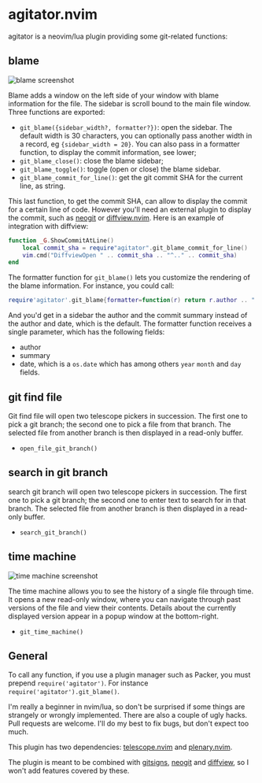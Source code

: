 # agitator.nvim

agitator is a neovim/lua plugin providing some git-related functions:

## blame

![blame screenshot](https://raw.githubusercontent.com/wiki/emmanueltouzery/agitator.nvim/blame.png)

Blame adds a window on the left side of your window with blame information for the file.
The sidebar is scroll bound to the main file window.
Three functions are exported:

- `git_blame({sidebar_width?, formatter?})`: open the sidebar. The default width is 30 characters, you
  can optionally pass another width in a record, eg `{sidebar_width = 20}`. You can also pass in a
  formatter function, to display the commit information, see lower;
- `git_blame_close()`: close the blame sidebar;
- `git_blame_toggle()`: toggle (open or close) the blame sidebar.
- `git_blame_commit_for_line()`: get the git commit SHA for the current line, as string.

This last function, to get the commit SHA, can allow to display the commit for a certain line of code.
However you'll need an external plugin to display the commit, such as [neogit](https://github.com/TimUntersberger/neogit)
or [diffview.nvim](https://github.com/sindrets/diffview.nvim/).
Here is an example of integration with diffview:

```lua
function _G.ShowCommitAtLine()
    local commit_sha = require"agitator".git_blame_commit_for_line()
    vim.cmd("DiffviewOpen " .. commit_sha .. "^.." .. commit_sha)
end
```

The formatter function for `git_blame()` lets you customize the rendering of the blame information.
For instance, you could call:

```lua
require'agitator'.git_blame{formatter=function(r) return r.author .. " => " .. r.summary; end}
```

And you'd get in a sidebar the author and the commit summary instead of the author and date, which is
the default.
The formatter function receives a single parameter, which has the following fields:

- author
- summary
- date, which is a `os.date` which has among others `year` `month` and `day` fields.

## git find file

Git find file will open two telescope pickers in succession. The first one to
pick a git branch; the second one to pick a file from that branch.
The selected file from another branch is then displayed in a read-only buffer.

- `open_file_git_branch()`

## search in git branch

search git branch will open two telescope pickers in succession. The first one to
pick a git branch; the second one to enter text to search for in that branch.
The selected file from another branch is then displayed in a read-only buffer.

- `search_git_branch()`

## time machine

![time machine screenshot](https://raw.githubusercontent.com/wiki/emmanueltouzery/agitator.nvim/time-machine.png)

The time machine allows you to see the history of a single file through time.
It opens a new read-only window, where you can navigate through
past versions of the file and view their contents.
Details about the currently displayed version appear in a popup window at the bottom-right.

- `git_time_machine()`

## General

To call any function, if you use a plugin manager such as Packer, you must
prepend `require('agitator')`. For instance `require('agitator').git_blame()`.

I'm really a beginner in nvim/lua, so don't be surprised if some things are
strangely or wrongly implemented. There are also a couple of ugly hacks. Pull
requests are welcome. I'll do my best to fix bugs, but don't expect too much.

This plugin has two dependencies: [telescope.nvim](https://github.com/nvim-telescope/telescope.nvim/)
and [plenary.nvim](https://github.com/nvim-lua/plenary.nvim).

The plugin is meant to be combined with [gitsigns](https://github.com/lewis6991/gitsigns.nvim),
[neogit](https://github.com/TimUntersberger/neogit) and [diffview](https://github.com/sindrets/diffview.nvim),
so I won't add features covered by these.
